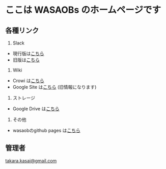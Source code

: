 # ここは WASAOBs のホームページです

## 各種リンク

1. Slack
 * 現行版は[こちら](https://wasaobs.slack.com)
 * 旧版は[こちら](https://wasao.slack.com)

1. Wiki
 * Crowi は[こちら](http://183.181.56.33:3000)
 * Google Site は[こちら](https://sites.google.com/site/wasaokudeboys/) (旧情報になります)
   
1. ストレージ
 * Google Drive は[こちら](https://drive.google.com/open?id=0B-XNU4W8pi4AMkNRTkx2amlmY2M)

1. その他
 * wasaobのgithub pages は[こちら](http://wasaobs.github.io)

## 管理者

takara.kasai@gmail.com


[](https://wasaobs.slack.com/shared_invite/MTI0ODQ5MzEzOTg5LTE0ODM5MDE4ODQtMDNiNzBiZDRlZQ)
